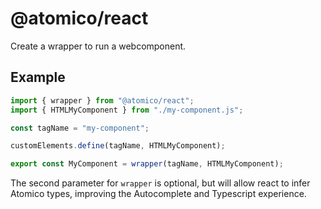 # @atomico/react

Create a wrapper to run a webcomponent.

## Example

```jsx
import { wrapper } from "@atomico/react";
import { HTMLMyComponent } from "./my-component.js";

const tagName = "my-component";

customElements.define(tagName, HTMLMyComponent);

export const MyComponent = wrapper(tagName, HTMLMyComponent);
```

The second parameter for `wrapper` is optional, but will allow react to infer Atomico types, improving the Autocomplete and Typescript experience.
